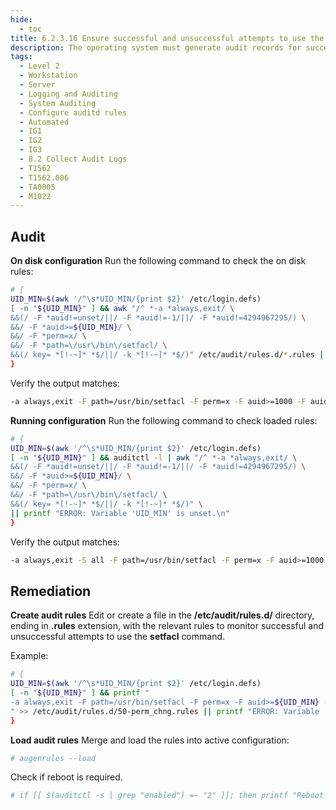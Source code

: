 ```yaml
---
hide:
  - toc
title: 6.2.3.16 Ensure successful and unsuccessful attempts to use the setfacl command are collected
description: The operating system must generate audit records for successful/unsuccessful uses of the setfacl command
tags:
  - Level 2
  - Workstation
  - Server
  - Logging and Auditing
  - System Auditing
  - Configure auditd rules
  - Automated
  - IG1
  - IG2
  - IG3
  - 8.2 Collect Audit Logs
  - T1562
  - T1562.006
  - TA0005
  - M1022
---
```


## Audit
**On disk configuration**
Run the following command to check the on disk rules:
```bash
# {
UID_MIN=$(awk '/^\s*UID_MIN/{print $2}' /etc/login.defs)
[ -n "${UID_MIN}" ] && awk "/^ *-a *always,exit/ \
&&(/ -F *auid!=unset/||/ -F *auid!=-1/||/ -F *auid!=4294967295/) \
&&/ -F *auid>=${UID_MIN}/ \
&&/ -F *perm=x/ \
&&/ -F *path=\/usr\/bin\/setfacl/ \
&&(/ key= *[!-~]* *$/||/ -k *[!-~]* *$/)" /etc/audit/rules.d/*.rules || printf "ERROR: Variable 'UID_MIN' is unset.\n"
}
```

Verify the output matches:
```bash
-a always,exit -F path=/usr/bin/setfacl -F perm=x -F auid>=1000 -F auid!=unset -k perm_chng
```

**Running configuration**
Run the following command to check loaded rules:
```bash
# {
UID_MIN=$(awk '/^\s*UID_MIN/{print $2}' /etc/login.defs)
[ -n "${UID_MIN}" ] && auditctl -l | awk "/^ *-a *always,exit/ \
&&(/ -F *auid!=unset/||/ -F *auid!=-1/||/ -F *auid!=4294967295/) \
&&/ -F *auid>=${UID_MIN}/ \
&&/ -F *perm=x/ \
&&/ -F *path=\/usr\/bin\/setfacl/ \
&&(/ key= *[!-~]* *$/||/ -k *[!-~]* *$/)" \
|| printf "ERROR: Variable 'UID_MIN' is unset.\n"
}
```

Verify the output matches:
```bash
-a always,exit -S all -F path=/usr/bin/setfacl -F perm=x -F auid>=1000 -F auid!=-1 -F key=perm_chng
```

## Remediation
**Create audit rules**
Edit or create a file in the **/etc/audit/rules.d/** directory, ending in **.rules** extension, with the relevant rules to monitor successful and unsuccessful attempts to use the **setfacl** command.

Example:
```bash
# {
UID_MIN=$(awk '/^\s*UID_MIN/{print $2}' /etc/login.defs)
[ -n "${UID_MIN}" ] && printf "
-a always,exit -F path=/usr/bin/setfacl -F perm=x -F auid>=${UID_MIN} -F auid!=unset -k perm_chng
" >> /etc/audit/rules.d/50-perm_chng.rules || printf "ERROR: Variable 'UID_MIN' is unset.\n"
}
```

**Load audit rules**
Merge and load the rules into active configuration:
```bash
# augenrules --load
```

Check if reboot is required.
```bash
# if [[ $(auditctl -s | grep "enabled") =~ "2" ]]; then printf "Reboot required to load rules\n"; fi
```
